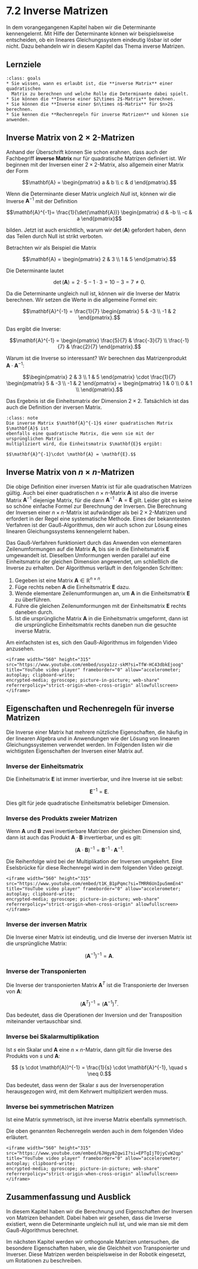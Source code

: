 # 7.2 Inverse Matrizen

In dem vorangegangenen Kapitel haben wir die Determinante kennengelernt. Mit
Hilfe der Determinante können wir beispielsweise entscheiden, ob ein lineares
Gleichungssystem eindeutig lösbar ist oder nicht. Dazu behandeln wir in diesem
Kapitel das Thema inverse Matrizen.

## Lernziele

```{admonition} Lernziele
:class: goals
* Sie wissen, wann es erlaubt ist, die **inverse Matrix** einer quadratischen
  Matrix zu berechnen und welche Rolle die Determinante dabei spielt.
* Sie können die **Inverse einer $2\times 2$-Matrix** berechnen.
* Sie können die **Inverse einer $n\times n$-Matrix** für $n>2$ berechnen.
* Sie kennen die **Rechenregeln für inverse Matrizen** und können sie anwenden.
```

## Inverse Matrix von $2\times 2$-Matrizen

Anhand der Überschrift können Sie schon erahnen, dass auch der Fachbegriff
**inverse Matrix** nur für quadratische Matrizen definiert ist. Wir beginnen mit
der Inversen einer $2 \times 2$-Matrix, also allgemein einer Matrix der Form

$$\mathbf{A} = \begin{pmatrix} a & b \\ c & d \end{pmatrix}.$$

Wenn die Determinante dieser Matrix *ungleich Null* ist, können wir die Inverse
$\mathbf{A}^{-1}$ mit der Definition

$$\mathbf{A}^{-1}=
\frac{1}{\det(\mathbf{A})} \begin{pmatrix} d & -b \\ -c & a \end{pmatrix}$$

bilden. Jetzt ist auch ersichtlich, warum wir $\det{(\mathbf{A})}$ gefordert
haben, denn das Teilen durch Null ist strikt verboten.

Betrachten wir als Beispiel die Matrix

$$\mathbf{A} = \begin{pmatrix} 2 & 3 \\ 1 & 5 \end{pmatrix}.$$

Die Determinante lautet

$$\det(\mathbf{A}) = 2 \cdot 5 - 1 \cdot 3 = 10 - 3 = 7 \neq 0.$$

Da die Determinante ungleich null ist, können wir die Inverse der Matrix
berechnen. Wir setzen die Werte in die allgemeine Formel ein:

$$\mathbf{A}^{-1} = \frac{1}{7} \begin{pmatrix} 5 & -3 \\ -1 & 2 \end{pmatrix}.$$

Das ergibt die Inverse:

$$\mathbf{A}^{-1} =
\begin{pmatrix} \frac{5}{7} & \frac{-3}{7} \\ \frac{-1}{7} & \frac{2}{7} \end{pmatrix}.$$

Warum ist die Inverse so interessant? Wir berechnen das Matrizenprodukt
$\mathbf{A}\cdot\mathbf{A}^{-1}$:

$$\begin{pmatrix} 2 & 3 \\ 1 & 5 \end{pmatrix} \cdot
\frac{1}{7} \begin{pmatrix} 5 & -3 \\ -1 & 2 \end{pmatrix} =
\begin{pmatrix} 1 & 0 \\ 0 & 1 \\ \end{pmatrix}.$$

Das Ergebnis ist die Einheitsmatrix der Dimension $2\times 2$. Tatsächlich ist
das auch die Definition der inversen Matrix.

```{admonition} Was ist ... die inverse Matrix?
:class: note
Die inverse Matrix $\mathbf{A}^{-1}$ einer quadratischen Matrix $\mathbf{A}$ ist
ebenfalls eine quadratische Matrix, die wenn sie mit der ursprünglichen Matrix
multipliziert wird, die Einheitsmatrix $\mathbf{E}$ ergibt:

$$\mathbf{A}^{-1}\cdot \mathbf{A} = \mathbf{E}.$$
```

## Inverse Matrix von $n \times n$-Matrizen

Die obige Definition einer inversen Matrix ist für alle quadratischen Matrizen
gültig. Auch bei einer quadratischen $n\times n$-Matrix $\mathbf{A}$ ist also
die inverse Matrix $\mathbf{A}^{-1}$ diejenige Matrix, für die dann
$\mathbf{A}^{-1}\cdot\mathbf{A}=\mathbf{E}$ gilt. Leider gibt es keine so schöne
einfache Formel zur Berechnung der Inversen. Die Berechnung der Inversen einer
$n \times n$-Matrix ist aufwändiger als bei $2 \times 2$-Matrizen und erfordert
in der Regel eine systematische Methode. Eines der bekanntesten Verfahren ist
der Gauß-Algorithmus, den wir auch schon zur Lösung eines linearen
Gleichungssystems kennengelernt haben.

Das Gauß-Verfahren funktioniert durch das Anwenden von elementaren
Zeilenumformungen auf die Matrix $\mathbf{A}$, bis sie in die Einheitsmatrix
$\mathbf{E}$ umgewandelt ist. Dieselben Umformungen werden parallel auf eine
Einheitsmatrix der gleichen Dimension angewendet, um schließlich die Inverse zu
erhalten. Der Algorithmus verläuft in den folgenden Schritten:

1. Gegeben ist eine Matrix $\mathbf{A} \in \mathbb{R}^{n \times n}$.
2. Füge rechts neben $\mathbf{A}$ die Einheitsmatrix $\mathbf{E}$ dazu.
3. Wende elementare Zeilenumformungen an, um $\mathbf{A}$ in die Einheitsmatrix
   $\mathbf{E}$ zu überführen.
4. Führe die gleichen Zeilenumformungen mit der Einheitsmatrix $\mathbf{E}$
   rechts daneben durch.
5. Ist die ursprüngliche Matrix $\mathbf{A}$ in die Einheitsmatrix umgeformt,
   dann ist die ursprüngliche Einheitsmatrix rechts daneben nun die gesuchte
   inverse Matrix.

Am einfachsten ist es, sich den Gauß-Algorithmus im folgenden Video anzusehen.

```{dropdown} Video "INVERSE MATRIX 3x3 berechnen" von Mathematrick
<iframe width="560" height="315" src="https://www.youtube.com/embed/usya1zz-skM?si=TfW-HC43dbkEjoog"
title="YouTube video player" frameborder="0" allow="accelerometer; autoplay; clipboard-write;
encrypted-media; gyroscope; picture-in-picture; web-share" referrerpolicy="strict-origin-when-cross-origin" allowfullscreen></iframe>
```

## Eigenschaften und Rechenregeln für inverse Matrizen

Die Inverse einer Matrix hat mehrere nützliche Eigenschaften, die häufig in der
linearen Algebra und in Anwendungen wie der Lösung von linearen
Gleichungssystemen verwendet werden. Im Folgenden listen wir die wichtigsten
Eigenschaften der Inversen einer Matrix auf.

### Inverse der Einheitsmatrix

Die Einheitsmatrix $\mathbf{E}$ ist immer invertierbar, und ihre Inverse ist sie
selbst:

$$\mathbf{E}^{-1} = \mathbf{E}.$$

Dies gilt für jede quadratische Einheitsmatrix beliebiger Dimension.

### Inverse des Produkts zweier Matrizen

Wenn $\mathbf{A}$ und $\mathbf{B}$ zwei invertierbare Matrizen der gleichen
Dimension sind, dann ist auch das Produkt $\mathbf{A} \cdot \mathbf{B}$
invertierbar, und es gilt:

$$\left(\mathbf{A} \cdot \mathbf{B}\right)^{-1} = \mathbf{B}^{-1} \cdot \mathbf{A}^{-1}.$$

Die Reihenfolge wird bei der Multiplikation der Inversen umgekehrt. Eine
Eselsbrücke für diese Rechenregel wird in dem folgenden Video gezeigt.

```{dropdown} Video "Inverse Matrix, Rechenregeln I" von Mathematische Methoden
<iframe width="560" height="315" src="https://www.youtube.com/embed/t1K_B1pPqmc?si=TMRR6UnIpu5mmEn4"
title="YouTube video player" frameborder="0" allow="accelerometer; autoplay; clipboard-write;
encrypted-media; gyroscope; picture-in-picture; web-share" referrerpolicy="strict-origin-when-cross-origin" allowfullscreen></iframe>
```

### Inverse der inversen Matrix

Die Inverse einer Matrix ist eindeutig, und die Inverse der inversen Matrix ist
die ursprüngliche Matrix:

$$\left(\mathbf{A}^{-1}\right)^{-1} = \mathbf{A}.$$

### Inverse der Transponierten

Die Inverse der transponierten Matrix $\mathbf{A}^T$ ist die Transponierte der
Inversen von $\mathbf{A}$:

$$\left(\mathbf{A}^T\right)^{-1} = (\mathbf{A}^{-1})^T.$$

Das bedeutet, dass die Operationen der Inversion und der Transposition
miteinander vertauschbar sind.

### Inverse bei Skalarmultiplikation

Ist $s$ ein Skalar und $\mathbf{A}$ eine $n \times n$-Matrix, dann gilt für die
Inverse des Produkts von $s$ und $\mathbf{A}$:

$$ (s \cdot \mathbf{A})^{-1} = \frac{1}{s} \cdot \mathbf{A}^{-1}, \quad s \neq 0.$$

Das bedeutet, dass wenn der Skalar $s$ aus der Inversenoperation herausgezogen
wird, mit dem Kehrwert multipliziert werden muss.

### Inverse bei symmetrischen Matrizen

Ist eine Matrix symmetrisch, ist ihre inverse Matrix ebenfalls symmetrisch.

Die oben genannten Rechenregeln werden auch in dem folgenden Video erläutert.

```{dropdown} Video "Inverse Matrix, Rechenregeln II" von Mathematische Methoden
<iframe width="560" height="315" src="https://www.youtube.com/embed/6JHgy82gwiI?si=EPTgIjTOjyCvW2qp"
title="YouTube video player" frameborder="0" allow="accelerometer; autoplay; clipboard-write;
encrypted-media; gyroscope; picture-in-picture; web-share" referrerpolicy="strict-origin-when-cross-origin" allowfullscreen></iframe>
```

## Zusammenfassung und Ausblick

In diesem Kapitel haben wir die Berechnung und Eigenschaften der Inversen von
Matrizen behandelt. Dabei haben wir gesehen, dass die Inverse existiert, wenn
die Determinante ungleich null ist, und wie man sie mit dem Gauß-Algorithmus
berechnet.

Im nächsten Kapitel werden wir orthogonale Matrizen untersuchen, die besondere
Eigenschaften haben, wie die Gleichheit von Transponierter und Inverser. Diese
Matrizen werden beispielsweise in der Robotik eingesetzt, um Rotationen zu
beschreiben.

